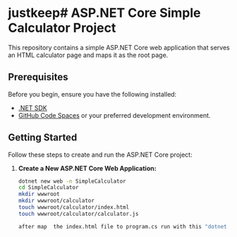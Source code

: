 # justkeep# ASP.NET Core Simple Calculator Project

This repository contains a simple ASP.NET Core web application that serves an HTML calculator page and maps it as the root page.

## Prerequisites

Before you begin, ensure you have the following installed:

- [.NET SDK](https://dotnet.microsoft.com/download/dotnet)
- [GitHub Code Spaces](https://github.com/features/codespaces) or your preferred development environment.

## Getting Started

Follow these steps to create and run the ASP.NET Core project:

1. **Create a New ASP.NET Core Web Application:**

   ```bash
   dotnet new web -n SimpleCalculator
   cd SimpleCalculator
   mkdir wwwroot    
   mkdir wwwroot/calculator
   touch wwwroot/calculator/index.html
   touch wwwroot/calculator/calculator.js
   
   after map  the index.html file to program.cs run with this "dotnet run" so the project server start that it ..



